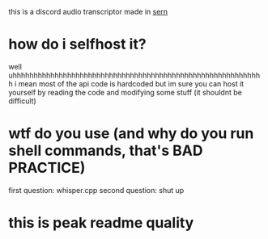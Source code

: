 this is a discord audio transcriptor made in [sern](https://sern.dev)
# how do i selfhost it?
well uhhhhhhhhhhhhhhhhhhhhhhhhhhhhhhhhhhhhhhhhhhhhhhhhhhhhhhhhhhhh i mean most of the api code is hardcoded but im sure you can host it yourself by reading the code and modifying some stuff (it shouldnt be difficult)
# wtf do you use (and why do you run shell commands, that's BAD PRACTICE)
first question: whisper.cpp
second question: shut up
# this is peak readme quality
